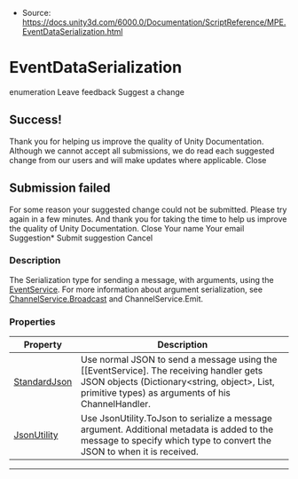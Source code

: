 * Source: https://docs.unity3d.com/6000.0/Documentation/ScriptReference/MPE.EventDataSerialization.html

# EventDataSerialization
enumeration
Leave feedback
Suggest a change
## Success!
Thank you for helping us improve the quality of Unity Documentation. Although we cannot accept all submissions, we do read each suggested change from our users and will make updates where applicable.
Close
## Submission failed
For some reason your suggested change could not be submitted. Please <a>try again</a> in a few minutes. And thank you for taking the time to help us improve the quality of Unity Documentation.
Close
Your name Your email Suggestion* Submit suggestion
Cancel
### Description
The Serialization type for sending a message, with arguments, using the [EventService](https://docs.unity3d.com/6000.0/Documentation/ScriptReference/MPE.EventService.html). For more information about argument serialization, see [ChannelService.Broadcast](https://docs.unity3d.com/6000.0/Documentation/ScriptReference/MPE.ChannelService.Broadcast.html) and ChannelService.Emit.
### Properties
Property | Description  
---|---  
[StandardJson](https://docs.unity3d.com/6000.0/Documentation/ScriptReference/MPE.EventDataSerialization.StandardJson.html) | Use normal JSON to send a message using the [[EventService]. The receiving handler gets JSON objects (Dictionary<string, object>, List<object>, primitive types) as arguments of his ChannelHandler.  
[JsonUtility](https://docs.unity3d.com/6000.0/Documentation/ScriptReference/MPE.EventDataSerialization.JsonUtility.html) | Use JsonUtility.ToJson to serialize a message argument. Additional metadata is added to the message to specify which type to convert the JSON to when it is received.  
* * *
